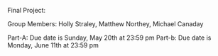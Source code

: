 Final Project:

Group Members: Holly Straley, Matthew Northey, Michael Canaday

Part-A: Due date is Sunday, May 20th at 23:59 pm
Part-b: Due date is Monday, June 11th at 23:59 pm




